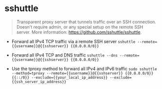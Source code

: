 # sshuttle
> Transparent proxy server that tunnels traffic over an SSH connection.
> Doesn't require admin, or any special setup on the remote SSH server.
> More information: <https://github.com/sshuttle/sshuttle>.

- Forward all IPv4 TCP traffic via a remote SSH server
`sshuttle --remote={{username}}@{{sshserver}} {{0.0.0.0/0}}`

- Forward all IPv4 TCP and DNS traffic
`sshuttle --dns --remote={{username}}@{{sshserver}} {{0.0.0.0/0}}`

- Use the tproxy method to forward all IPv4 and IPv6 traffic
`sudo sshuttle --method=tproxy --remote={{username}}@{{sshserver}} {{0.0.0.0/0}} {{::/0}} --exclude={{your_local_ip_address}} --exclude={{ssh_server_ip_address}}`
